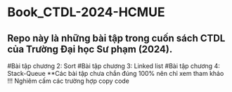 # Book_CTDL-2024-HCMUE
##
Repo này là những bài tập trong cuốn sách CTDL của Trường Đại học Sư phạm (2024).
-----------------------------------------------------
#Bài tập chương 2: Sort
#Bài tập chương 3: Linked list
#Bài tập chương 4: Stack-Queue
**Các bài tập chưa chắn đúng 100% nên chỉ xem tham khảo
!!! Nghiêm cấm các trường hợp copy code
